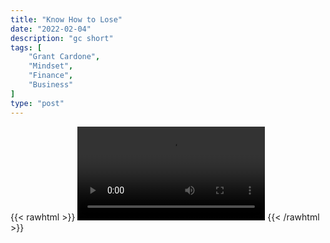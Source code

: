 ```yaml
---
title: "Know How to Lose"
date: "2022-02-04"
description: "gc short"
tags: [
    "Grant Cardone",
    "Mindset",
    "Finance",
    "Business"
]
type: "post"
---
```

{{< rawhtml >}}
    <video width="auto" height="auto" controls>
        <source src="https://clips.dev00ps.com/Grant%20Cardone/How%20to%20Lose%20shorts.mp4" type="video/mp4"> 
    </video>
{{< /rawhtml >}}